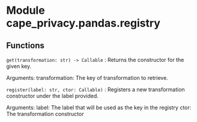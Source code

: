 Module cape_privacy.pandas.registry
===================================

Functions
---------


`get(transformation: str) ‑> Callable`
:   Returns the constructor for the given key.

Arguments:
transformation: The key of transformation to retrieve.


`register(label: str, ctor: Callable)`
:   Registers a new transformation constructor under the label provided.

Arguments:
label: The label that will be used as the key in the registry
ctor: The transformation constructor
